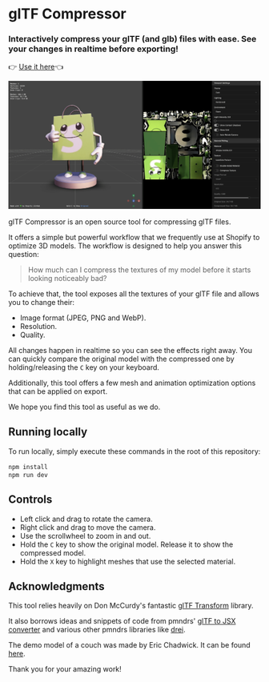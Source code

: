 # glTF Compressor

### Interactively compress your glTF (and glb) files with ease. See your changes in realtime before exporting!

👉 [Use it here](https://gltf-compressor.com/)👈

<p align="center">
 <img src="https://github.com/Shopify/gltf-compressor/blob/main/readme_images/editor.png" />
</p>

glTF Compressor is an open source tool for compressing glTF files.

It offers a simple but powerful workflow that we frequently use at Shopify to optimize 3D models. The workflow is designed to help you answer this question:

> How much can I compress the textures of my model before it starts looking noticeably bad?

To achieve that, the tool exposes all the textures of your glTF file and allows you to change their:

- Image format (JPEG, PNG and WebP).
- Resolution.
- Quality.

All changes happen in realtime so you can see the effects right away. You can quickly compare the original model with the compressed one by holding/releasing the `C` key on your keyboard.

Additionally, this tool offers a few mesh and animation optimization options that can be applied on export.

We hope you find this tool as useful as we do.

## Running locally

To run locally, simply execute these commands in the root of this repository:

```
npm install
npm run dev
```

## Controls

- Left click and drag to rotate the camera.
- Right click and drag to move the camera.
- Use the scrollwheel to zoom in and out.
- Hold the `C` key to show the original model. Release it to show the compressed model.
- Hold the `X` key to highlight meshes that use the selected material.

## Acknowledgments

This tool relies heavily on Don McCurdy's fantastic [glTF Transform](https://gltf-transform.dev/) library.

It also borrows ideas and snippets of code from pmndrs' [glTF to JSX converter](https://gltf.pmnd.rs/) and various other pmndrs libraries like [drei](https://drei.docs.pmnd.rs/getting-started/introduction).

The demo model of a couch was made by Eric Chadwick. It can be found [here](https://github.com/KhronosGroup/glTF-Sample-Assets/tree/main/Models/ChairDamaskPurplegold).

Thank you for your amazing work!
